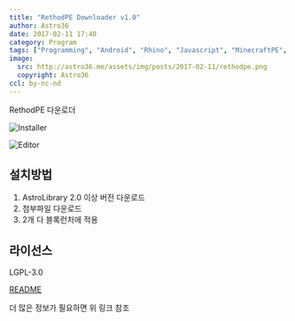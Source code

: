 ```yaml
---
title: "RethodPE Downloader v1.0"
author: Astro36
date: 2017-02-11 17:40
category: Program
tags: ["Programming", "Android", "Rhino", "Javascript", "MinecraftPE", "BlockLauncher", "AstroLibrary", "RethodPE Downloader"]
image:
  src: http://astro36.me/assets/img/posts/2017-02-11/rethodpe.png
  copyright: Astro36
ccl: by-nc-nd
---
```


RethodPE 다운로더

![Installer](https://m.cafe.naver.com/ImageView.nhn?imageUrl=https%3A%2F%2Fmcafethumb-phinf.pstatic.net%2FMjAxNzAyMTFfMTQ4%2FMDAxNDg2ODAyNDQxOTkx.oVoqAf3Gs0ArgN16JafqljIV-ot813uQd3FOLS3CviQg.DXDqA_sA1m59DmvomsRgT65rIO9bg6JCcGb4xC66x4Mg.JPEG.astr36%2FexternalFile.jpg%3Ftype%3Dw1280)

![Editor](https://m.cafe.naver.com/ImageView.nhn?imageUrl=https%3A%2F%2Fmcafethumb-phinf.pstatic.net%2FMjAxNzAyMTFfMjk5%2FMDAxNDg2ODAyNDQyNDgz.jTRCP3ZR9d6lh86WzUPRsaU9t5sA-dQeg8DayxwmLBwg.CfzytgD_rQCvdZFYChYbqug-7-N9_jz0IL6Mb0wal_Ug.JPEG.astr36%2FexternalFile.jpg%3Ftype%3Dw1280)

## 설치방법

1. AstroLibrary 2.0 이상 버전 다운로드
2. 첨부파일 다운로드
3. 2개 다 블록런처에 적용

## 라이선스

LGPL-3.0

[README](https://github.com/Astro36/NewModPE-Addon/blob/master/RethodPE/README.md)

더 많은 정보가 필요하면 위 링크 참조
